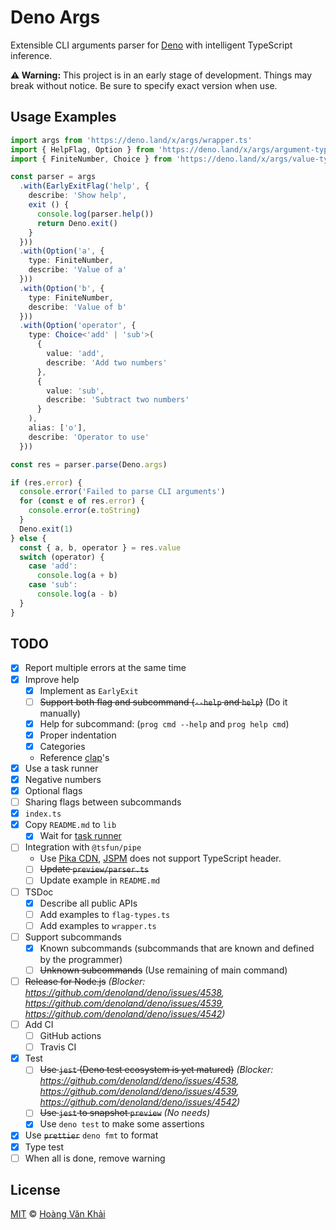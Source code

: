 # Deno Args

Extensible CLI arguments parser for [Deno](https://deno.land) with intelligent TypeScript inference.

**⚠ Warning:** This project is in an early stage of development. Things may break without notice. Be sure to specify exact version when use.

## Usage Examples

```typescript
import args from 'https://deno.land/x/args/wrapper.ts'
import { HelpFlag, Option } from 'https://deno.land/x/args/argument-types.ts'
import { FiniteNumber, Choice } from 'https://deno.land/x/args/value-types.ts'

const parser = args
  .with(EarlyExitFlag('help', {
    describe: 'Show help',
    exit () {
      console.log(parser.help())
      return Deno.exit()
    }
  }))
  .with(Option('a', {
    type: FiniteNumber,
    describe: 'Value of a'
  }))
  .with(Option('b', {
    type: FiniteNumber,
    describe: 'Value of b'
  }))
  .with(Option('operator', {
    type: Choice<'add' | 'sub'>(
      {
        value: 'add',
        describe: 'Add two numbers'
      },
      {
        value: 'sub',
        describe: 'Subtract two numbers'
      }
    ),
    alias: ['o'],
    describe: 'Operator to use'
  }))

const res = parser.parse(Deno.args)

if (res.error) {
  console.error('Failed to parse CLI arguments')
  for (const e of res.error) {
    console.error(e.toString)
  }
  Deno.exit(1)
} else {
  const { a, b, operator } = res.value
  switch (operator) {
    case 'add':
      console.log(a + b)
    case 'sub':
      console.log(a - b)
  }
}
```

## TODO

* [x] Report multiple errors at the same time
* [x] Improve help
  * [x] Implement as `EarlyExit`
  * [ ] ~~Support both flag and subcommand (`--help` and `help`)~~ (Do it manually)
  * [x] Help for subcommand: (`prog cmd --help` and `prog help cmd`)
  * [x] Proper indentation
  * [x] Categories
  * Reference [clap](https://clap.rs/)'s
* [x] <a id="task-runner">Use a task runner</a>
* [x] Negative numbers
* [x] Optional flags
* [ ] Sharing flags between subcommands
* [x] `index.ts`
* [x] Copy `README.md` to `lib`
  * [x] Wait for [task runner](#task-runner)
* [ ] Integration with `@tsfun/pipe`
  * Use [Pika CDN](https://cdn.pika.dev), [JSPM](https://jspm.io) does not support TypeScript header.
  * [ ] ~~Update `preview/parser.ts`~~
  * [ ] Update example in `README.md`
* [ ] TSDoc
  * [x] Describe all public APIs
  * [ ] Add examples to `flag-types.ts`
  * [ ] Add examples to `wrapper.ts`
* [ ] Support subcommands
  * [x] Known subcommands (subcommands that are known and defined by the programmer)
  * [ ] ~~Unknown subcommands~~ (Use remaining of main command)
* [ ] ~~Release for Node.js~~ _(Blocker: https://github.com/denoland/deno/issues/4538, https://github.com/denoland/deno/issues/4539, https://github.com/denoland/deno/issues/4542)_
* [ ] Add CI
  * [ ] GitHub actions
  * [ ] Travis CI
* [x] Test
  * [ ] ~~Use `jest` (Deno test ecosystem is yet matured)~~ _(Blocker: https://github.com/denoland/deno/issues/4538, https://github.com/denoland/deno/issues/4539, https://github.com/denoland/deno/issues/4542)_
  * [ ] ~~Use `jest` to snapshot `preview`~~ _(No needs)_
  * [x] Use `deno test` to make some assertions
* [x] Use ~~`prettier`~~ `deno fmt` to format
* [x] Type test
* [ ] When all is done, remove warning

## License

[MIT](https://git.io/JvK1f) © [Hoàng Văn Khải](https://github.com/KSXGitHub)

